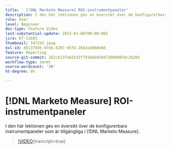 ```yaml
---
title: ' [!DNL Marketo Measure] ROI-instrumentpaneler'
description: I den här lektionen ges en översikt över de konfigurerbara instrumentpaneler som är tillgängliga i  [!DNL Marketo Measure].
role: User
level: Beginner
doc-type: Feature Video
last-substantial-update: 2023-01-06T00:00:00Z
jira: KT-11683
thumbnail: 347243.jpeg
exl-id: d51370d5-07eb-4297-95f4-26b3a3868e8d
feature: Reporting
source-git-commit: 262cb13fa02b32f7918ebd569720b80078c2b28d
workflow-type: tm+mt
source-wordcount: '30'
ht-degree: 0%

---
```


# [!DNL Marketo Measure] ROI-instrumentpaneler

I den här lektionen ges en översikt över de konfigurerbara instrumentpaneler som är tillgängliga i [!DNL Marketo Measure].

>[!VIDEO](https://video.tv.adobe.com/v/347243/?learn=on){trancript=true}

